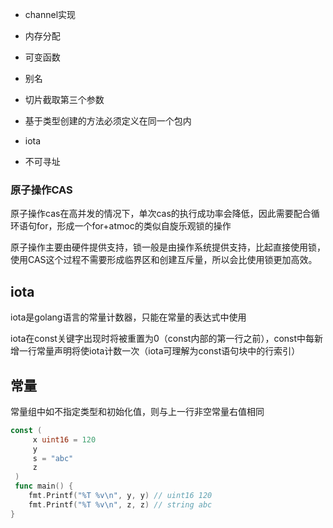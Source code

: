 - channel实现

- 内存分配

- 可变函数

- 别名

- 切片截取第三个参数

- 基于类型创建的方法必须定义在同一个包内

- iota

- 不可寻址

### 原子操作CAS

原子操作cas在高并发的情况下，单次cas的执行成功率会降低，因此需要配合循环语句for，形成一个for+atmoc的类似自旋乐观锁的操作

原子操作主要由硬件提供支持，锁一般是由操作系统提供支持，比起直接使用锁，使用CAS这个过程不需要形成临界区和创建互斥量，所以会比使用锁更加高效。

## iota

iota是golang语言的常量计数器，只能在常量的表达式中使用

iota在const关键字出现时将被重置为0（const内部的第一行之前），const中每新增一行常量声明将使iota计数一次（iota可理解为const语句块中的行索引）

## 常量

常量组中如不指定类型和初始化值，则与上一行非空常量右值相同

```go
const (
     x uint16 = 120
     y
     s = "abc"
     z
 )
 func main() {
    fmt.Printf("%T %v\n", y, y) // uint16 120
    fmt.Printf("%T %v\n", z, z) // string abc
}
```
